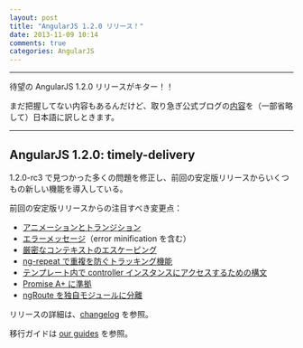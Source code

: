 ```yaml
---
layout: post
title: "AngularJS 1.2.0 リリース！"
date: 2013-11-09 10:14
comments: true
categories: AngularJS
---
```

---
待望の AngularJS 1.2.0 リリースがキター！！

まだ把握してない内容もあるんだけど、取り急ぎ公式ブログの[内容](http://blog.angularjs.org/2013/11/angularjs-120-timely-delivery.html)を（一部省略して）日本語に訳しときます。

---
## AngularJS 1.2.0: timely-delivery

1.2.0-rc3 で見つかった多くの問題を修正し、前回の安定版リリースからいくつもの新しい機能を導入している。

前回の安定版リリースからの注目すべき変更点：

* [アニメーションとトランジション](http://www.yearofmoo.com/2013/08/remastered-animation-in-angularjs-1-2.html)
* [エラーメッセージ](http://kensheedlo.com/2013/08/15/error-message-minification-with-minerr.html)（error minification を含む）
* [厳密なコンテキストのエスケーピング](http://docs.angularjs.org/api/ng.$sce)
* [ng-repeat で重複を防ぐトラッキング機能](http://docs.angularjs.org/api/ng.directive:ngRepeat)
* [テンプレート内で controller インスタンスにアクセスするための構文](http://egghead.io/lessons/angularjs-experimental-controller-as-syntax)
* [Promise A+ に準拠](https://github.com/angular/angular.js/pull/3699)
* [ngRoute を独自モジュールに分離](http://docs.angularjs.org/api/ngRoute)

リリースの詳細は、[changelog](https://github.com/angular/angular.js/blob/master/CHANGELOG.md) を参照。

移行ガイドは [our guides](http://docs.angularjs.org/guide/migration) を参照。
